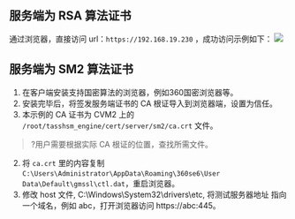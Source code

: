 ## 服务端为 RSA 算法证书
通过浏览器，直接访问 url：`https://192.168.19.230` ，成功访问示例如下：
![](https://qcloudimg.tencent-cloud.cn/raw/601793618c77b369bbbbad987ec011cc.png)


## 服务端为 SM2 算法证书
1. 在客户端安装支持国密算法的浏览器，例如360国密浏览器等。
2. 安装完毕后，将签发服务端证书的 CA 根证导入到浏览器端，设置为信任。
 1. 本示例的 CA 证书为 CVM2 上的 `/root/tasshsm_engine/cert/server/sm2/ca.crt` 文件。
>?用户需要根据实际  CA 根证的位置，查找所需文件。
>
 2. 将 `ca.crt` 里的内容复制 `C:\Users\Administrator\AppData\Roaming\360se6\User Data\Default\gmssl\ctl.dat`，重启浏览器。
3. 修改 host 文件,  C:\Windows\System32\drivers\etc,  将测试服务器地址 指向一个域名，例如 abc，打开浏览器访问 https://abc:445。
